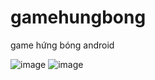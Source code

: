 # gamehungbong
game hứng bóng android


![image](https://user-images.githubusercontent.com/69896918/90625364-a8267400-e243-11ea-9d64-2857a02576e9.png)
![image](https://user-images.githubusercontent.com/69896918/90625535-f0de2d00-e243-11ea-9bd0-87e78d8cc9c6.png)
